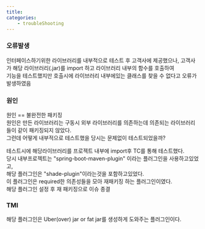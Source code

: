 ```yaml
---
title: 
categories: 
    - troubleShooting
---
```


### 오류발생 
인터페이스하기위한 라이브러리를 내부적으로 테스트 후 고객사에 제공했으나, 고객사가 해당 라이브러리(.jar)를 import 하고 라이브러리 내부의 함수를 호출하여 <br>
기능을 테스트했지만 호출시에 라이브러리 내부에있는 클래스를 찾을 수 없다고 오류가 발생하였음 <br>


### 원인 
원인 == 불완전한 패키징 <br>
원인은 만든 라이브러리는 구동시 외부 라이브러리를 의존하는데 의존되는 라이브러리들이 같이 패키징되지 않았다. <br>
그런데 어떻게 내부적으로 테스트했을 당시는 문제없이 테스트되었을까?<br>

테스트시에 해당라이브러리를 프로젝트 내부에 import후 TC를 통해 테스트했다.<br>
당시 내부프로젝트는 "spring-boot-maven-plugin" 이라는 플러그인을 사용하고있었고, <br>
해당 플러그인은 "shade-plugin"이라는것을 포함하고있었다. <br>
이 플러그인은 required한 의존성들을 모아 재패키징 하는 플러그인이였다. <br>
해당 플러그인 설정 후 재 패키징으로 이슈 종결 <br>


### TMI
해당 플러그인은 Uber(over) jar or fat jar를 생성하게 도와주는 플러그인이다. <br>

